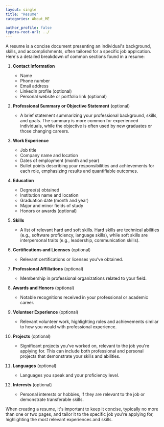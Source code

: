 ```yaml
---
layout: single
title: "Resume"
categories: About_ME

author_profile: false
typora-root-url: ../
---
```

A resume is a concise document presenting an individual's background, skills, and accomplishments, often tailored for a specific job application. Here's a detailed breakdown of common sections found in a resume:

1. **Contact Information**
   - Name
   - Phone number
   - Email address
   - LinkedIn profile (optional)
   - Personal website or portfolio link (optional)

2. **Professional Summary or Objective Statement** (optional)
   - A brief statement summarizing your professional background, skills, and goals. The summary is more common for experienced individuals, while the objective is often used by new graduates or those changing careers.

3. **Work Experience**
   - Job title
   - Company name and location
   - Dates of employment (month and year)
   - Bullet points describing your responsibilities and achievements for each role, emphasizing results and quantifiable outcomes.

4. **Education**
   - Degree(s) obtained
   - Institution name and location
   - Graduation date (month and year)
   - Major and minor fields of study
   - Honors or awards (optional)

5. **Skills**
   - A list of relevant hard and soft skills. Hard skills are technical abilities (e.g., software proficiency, language skills), while soft skills are interpersonal traits (e.g., leadership, communication skills).

6. **Certifications and Licenses** (optional)
   - Relevant certifications or licenses you've obtained.

7. **Professional Affiliations** (optional)
   - Membership in professional organizations related to your field.

8. **Awards and Honors** (optional)
   - Notable recognitions received in your professional or academic career.

9. **Volunteer Experience** (optional)
   - Relevant volunteer work, highlighting roles and achievements similar to how you would with professional experience.

10. **Projects** (optional)
    - Significant projects you've worked on, relevant to the job you're applying for. This can include both professional and personal projects that demonstrate your skills and abilities.

11. **Languages** (optional)
    - Languages you speak and your proficiency level.

12. **Interests** (optional)
    - Personal interests or hobbies, if they are relevant to the job or demonstrate transferable skills.

When creating a resume, it's important to keep it concise, typically no more than one or two pages, and tailor it to the specific job you're applying for, highlighting the most relevant experiences and skills. 

